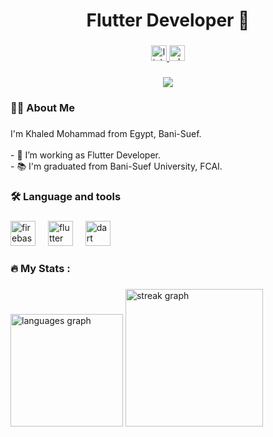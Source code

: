 <h1 align="center">Flutter Developer 👋</h1>

###

<div align="center">
  <a href="www.linkedin.com/in/khaled-m-b02494218" target="_blank">
    <img src="https://img.shields.io/static/v1?message=LinkedIn&logo=linkedin&label=&color=0077B5&logoColor=white&labelColor=&style=for-the-badge" height="25" alt="linkedin logo"  />
  </a>
  <a href="+201060040675" target="_blank">
    <img src="https://img.shields.io/static/v1?message=Whatsapp&logo=whatsapp&label=&color=25D366&logoColor=white&labelColor=&style=for-the-badge" height="25" alt="whatsapp logo"  />
  </a>
</div>

###

<div align="center">
  <img src="https://visitor-badge.laobi.icu/badge?page_id=khaledmohd202.khaledmohd202&"  />
</div>

###

<h3 align="left">👩‍💻  About Me</h3>

###

<p align="left">I'm Khaled Mohammad from Egypt, Bani-Suef.<br><br>- 🔭 I’m working as Flutter Developer.<br>- 📚 I'm graduated from Bani-Suef University, FCAI.</p>

###

<h3 align="left">🛠 Language and tools</h3>

###

<div align="left">
  <img src="https://cdn.jsdelivr.net/gh/devicons/devicon/icons/firebase/firebase-plain-wordmark.svg" height="40" alt="firebase logo"  />
  <img width="12" />
  <img src="https://cdn.jsdelivr.net/gh/devicons/devicon/icons/flutter/flutter-original.svg" height="40" alt="flutter logo"  />
  <img width="12" />
  <img src="https://cdn.jsdelivr.net/gh/devicons/devicon/icons/dart/dart-original.svg" height="40" alt="dart logo"  />
</div>

###

<h3 align="left">🔥   My Stats :</h3>

###

<div align="left">
  <img src="https://github-readme-stats.vercel.app/api/top-langs?username=khaledmohd202&locale=en&hide_title=false&layout=compact&card_width=320&langs_count=4&theme=swift&hide_border=false&order=2" height="180" alt="languages graph"  />
  <img src="https://streak-stats.demolab.com?user=khaledmohd202&locale=en&mode=daily&theme=dark&hide_border=false&border_radius=5&order=3" height="220" alt="streak graph"  />
</div>

###
